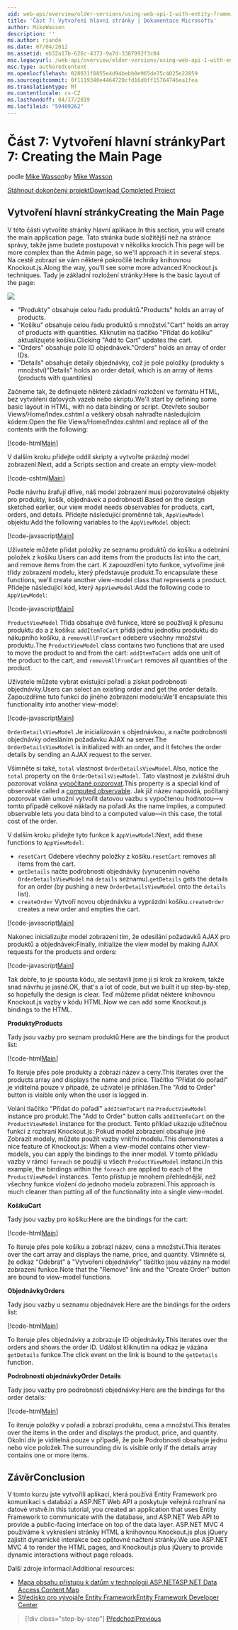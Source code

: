 ```yaml
---
uid: web-api/overview/older-versions/using-web-api-1-with-entity-framework-5/using-web-api-with-entity-framework-part-7
title: 'Část 7: Vytvoření hlavní stránky | Dokumentace Microsoftu'
author: MikeWasson
description: ''
ms.author: riande
ms.date: 07/04/2012
ms.assetid: eb32a17b-626c-4373-9a7d-3387992f3c04
msc.legacyurl: /web-api/overview/older-versions/using-web-api-1-with-entity-framework-5/using-web-api-with-entity-framework-part-7
msc.type: authoredcontent
ms.openlocfilehash: 028631f8855e4d94bebb0e965de75c4025e22859
ms.sourcegitcommit: 0f1119340e4464720cfd16d0ff15764746ea1fea
ms.translationtype: MT
ms.contentlocale: cs-CZ
ms.lasthandoff: 04/17/2019
ms.locfileid: "59409262"
---
```

# <a name="part-7-creating-the-main-page"></a><span data-ttu-id="7d3cc-102">Část 7: Vytvoření hlavní stránky</span><span class="sxs-lookup"><span data-stu-id="7d3cc-102">Part 7: Creating the Main Page</span></span>

<span data-ttu-id="7d3cc-103">podle [Mike Wasson](https://github.com/MikeWasson)</span><span class="sxs-lookup"><span data-stu-id="7d3cc-103">by [Mike Wasson](https://github.com/MikeWasson)</span></span>

[<span data-ttu-id="7d3cc-104">Stáhnout dokončený projekt</span><span class="sxs-lookup"><span data-stu-id="7d3cc-104">Download Completed Project</span></span>](http://code.msdn.microsoft.com/ASP-NET-Web-API-with-afa30545)

## <a name="creating-the-main-page"></a><span data-ttu-id="7d3cc-105">Vytvoření hlavní stránky</span><span class="sxs-lookup"><span data-stu-id="7d3cc-105">Creating the Main Page</span></span>

<span data-ttu-id="7d3cc-106">V této části vytvoříte stránky hlavní aplikace.</span><span class="sxs-lookup"><span data-stu-id="7d3cc-106">In this section, you will create the main application page.</span></span> <span data-ttu-id="7d3cc-107">Tato stránka bude složitější než na stránce správy, takže jsme budete postupovat v několika krocích.</span><span class="sxs-lookup"><span data-stu-id="7d3cc-107">This page will be more complex than the Admin page, so we'll approach it in several steps.</span></span> <span data-ttu-id="7d3cc-108">Na cestě zobrazí se vám některé pokročilé techniky knihovnou Knockout.js.</span><span class="sxs-lookup"><span data-stu-id="7d3cc-108">Along the way, you'll see some more advanced Knockout.js techniques.</span></span> <span data-ttu-id="7d3cc-109">Tady je základní rozložení stránky:</span><span class="sxs-lookup"><span data-stu-id="7d3cc-109">Here is the basic layout of the page:</span></span>

![](using-web-api-with-entity-framework-part-7/_static/image1.png)

- <span data-ttu-id="7d3cc-110">"Produkty" obsahuje celou řadu produktů.</span><span class="sxs-lookup"><span data-stu-id="7d3cc-110">"Products" holds an array of products.</span></span>
- <span data-ttu-id="7d3cc-111">"Košíku" obsahuje celou řadu produktů s množství.</span><span class="sxs-lookup"><span data-stu-id="7d3cc-111">"Cart" holds an array of products with quantities.</span></span> <span data-ttu-id="7d3cc-112">Kliknutím na tlačítko "Přidat do košíku" aktualizujete košíku.</span><span class="sxs-lookup"><span data-stu-id="7d3cc-112">Clicking "Add to Cart" updates the cart.</span></span>
- <span data-ttu-id="7d3cc-113">"Orders" obsahuje pole ID objednávek.</span><span class="sxs-lookup"><span data-stu-id="7d3cc-113">"Orders" holds an array of order IDs.</span></span>
- <span data-ttu-id="7d3cc-114">"Details" obsahuje detaily objednávky, což je pole položky (produkty s množství)</span><span class="sxs-lookup"><span data-stu-id="7d3cc-114">"Details" holds an order detail, which is an array of items (products with quantities)</span></span>

<span data-ttu-id="7d3cc-115">Začneme tak, že definujete některé základní rozložení ve formátu HTML, bez vytváření datových vazeb nebo skriptu.</span><span class="sxs-lookup"><span data-stu-id="7d3cc-115">We'll start by defining some basic layout in HTML, with no data binding or script.</span></span> <span data-ttu-id="7d3cc-116">Otevřete soubor Views/Home/Index.cshtml a veškerý obsah nahraďte následujícím kódem:</span><span class="sxs-lookup"><span data-stu-id="7d3cc-116">Open the file Views/Home/Index.cshtml and replace all of the contents with the following:</span></span>

[!code-html[Main](using-web-api-with-entity-framework-part-7/samples/sample1.html)]

<span data-ttu-id="7d3cc-117">V dalším kroku přidejte oddíl skripty a vytvořte prázdný model zobrazení:</span><span class="sxs-lookup"><span data-stu-id="7d3cc-117">Next, add a Scripts section and create an empty view-model:</span></span>

[!code-cshtml[Main](using-web-api-with-entity-framework-part-7/samples/sample2.cshtml)]

<span data-ttu-id="7d3cc-118">Podle návrhu šrafují dříve, náš model zobrazení musí pozorovatelné objekty pro produkty, košík, objednávek a podrobnosti.</span><span class="sxs-lookup"><span data-stu-id="7d3cc-118">Based on the design sketched earlier, our view model needs observables for products, cart, orders, and details.</span></span> <span data-ttu-id="7d3cc-119">Přidejte následující proměnné tak, `AppViewModel` objektu:</span><span class="sxs-lookup"><span data-stu-id="7d3cc-119">Add the following variables to the `AppViewModel` object:</span></span>

[!code-javascript[Main](using-web-api-with-entity-framework-part-7/samples/sample3.js)]

<span data-ttu-id="7d3cc-120">Uživatele můžete přidat položky ze seznamu produktů do košíku a odebrání položek z košíku.</span><span class="sxs-lookup"><span data-stu-id="7d3cc-120">Users can add items from the products list into the cart, and remove items from the cart.</span></span> <span data-ttu-id="7d3cc-121">K zapouzdření tyto funkce, vytvoříme jiné třídy zobrazení modelu, který představuje produkt.</span><span class="sxs-lookup"><span data-stu-id="7d3cc-121">To encapsulate these functions, we'll create another view-model class that represents a product.</span></span> <span data-ttu-id="7d3cc-122">Přidejte následující kód, který `AppViewModel`:</span><span class="sxs-lookup"><span data-stu-id="7d3cc-122">Add the following code to `AppViewModel`:</span></span>

[!code-javascript[Main](using-web-api-with-entity-framework-part-7/samples/sample4.js?highlight=4)]

<span data-ttu-id="7d3cc-123">`ProductViewModel` Třída obsahuje dvě funkce, které se používají k přesunu produktu do a z košíku: `addItemToCart` přidá jednu jednotku produktu do nákupního košíku, a `removeAllFromCart` odebere všechny množství produktu.</span><span class="sxs-lookup"><span data-stu-id="7d3cc-123">The `ProductViewModel` class contains two functions that are used to move the product to and from the cart: `addItemToCart` adds one unit of the product to the cart, and `removeAllFromCart` removes all quantities of the product.</span></span>

<span data-ttu-id="7d3cc-124">Uživatele můžete vybrat existující pořadí a získat podrobnosti objednávky.</span><span class="sxs-lookup"><span data-stu-id="7d3cc-124">Users can select an existing order and get the order details.</span></span> <span data-ttu-id="7d3cc-125">Zapouzdříme tuto funkci do jiného zobrazení modelu:</span><span class="sxs-lookup"><span data-stu-id="7d3cc-125">We'll encapsulate this functionality into another view-model:</span></span>

[!code-javascript[Main](using-web-api-with-entity-framework-part-7/samples/sample5.js?highlight=4)]

<span data-ttu-id="7d3cc-126">`OrderDetailsViewModel` Je inicializován s objednávkou, a načte podrobnosti objednávky odesláním požadavku AJAX na server.</span><span class="sxs-lookup"><span data-stu-id="7d3cc-126">The `OrderDetailsViewModel` is initialized with an order, and it fetches the order details by sending an AJAX request to the server.</span></span>

<span data-ttu-id="7d3cc-127">Všimněte si také, `total` vlastnost `OrderDetailsViewModel`.</span><span class="sxs-lookup"><span data-stu-id="7d3cc-127">Also, notice the `total` property on the `OrderDetailsViewModel`.</span></span> <span data-ttu-id="7d3cc-128">Tato vlastnost je zvláštní druh pozorovat volána [vypočítané pozorovat](http://knockoutjs.com/documentation/computedObservables.html).</span><span class="sxs-lookup"><span data-stu-id="7d3cc-128">This property is a special kind of observable called a [computed observable](http://knockoutjs.com/documentation/computedObservables.html).</span></span> <span data-ttu-id="7d3cc-129">Jak již název napovídá, počítaný pozorovat vám umožní vytvořit datovou vazbu s vypočtenou hodnotou&#8212;v tomto případě celkové náklady na pořadí.</span><span class="sxs-lookup"><span data-stu-id="7d3cc-129">As the name implies, a computed observable lets you data bind to a computed value&#8212;in this case, the total cost of the order.</span></span>

<span data-ttu-id="7d3cc-130">V dalším kroku přidejte tyto funkce k `AppViewModel`:</span><span class="sxs-lookup"><span data-stu-id="7d3cc-130">Next, add these functions to `AppViewModel`:</span></span>

- <span data-ttu-id="7d3cc-131">`resetCart` Odebere všechny položky z košíku.</span><span class="sxs-lookup"><span data-stu-id="7d3cc-131">`resetCart` removes all items from the cart.</span></span>
- <span data-ttu-id="7d3cc-132">`getDetails` načte podrobnosti objednávky (vynucením nového `OrderDetailsViewModel` na `details` seznamu).</span><span class="sxs-lookup"><span data-stu-id="7d3cc-132">`getDetails` gets the details for an order (by pushing a new `OrderDetailsViewModel` onto the `details` list).</span></span>
- <span data-ttu-id="7d3cc-133">`createOrder` Vytvoří novou objednávku a vyprázdní košíku.</span><span class="sxs-lookup"><span data-stu-id="7d3cc-133">`createOrder` creates a new order and empties the cart.</span></span>


[!code-javascript[Main](using-web-api-with-entity-framework-part-7/samples/sample6.js?highlight=4)]

<span data-ttu-id="7d3cc-134">Nakonec inicializujte model zobrazení tím, že odesílání požadavků AJAX pro produktů a objednávek:</span><span class="sxs-lookup"><span data-stu-id="7d3cc-134">Finally, initialize the view model by making AJAX requests for the products and orders:</span></span>

[!code-javascript[Main](using-web-api-with-entity-framework-part-7/samples/sample7.js)]

<span data-ttu-id="7d3cc-135">Tak dobře, to je spousta kódu, ale sestavili jsme ji si krok za krokem, takže snad návrhu je jasné.</span><span class="sxs-lookup"><span data-stu-id="7d3cc-135">OK, that's a lot of code, but we built it up step-by-step, so hopefully the design is clear.</span></span> <span data-ttu-id="7d3cc-136">Teď můžeme přidat některé knihovnou Knockout.js vazby v kódu HTML.</span><span class="sxs-lookup"><span data-stu-id="7d3cc-136">Now we can add some Knockout.js bindings to the HTML.</span></span>

<span data-ttu-id="7d3cc-137">**Produkty**</span><span class="sxs-lookup"><span data-stu-id="7d3cc-137">**Products**</span></span>

<span data-ttu-id="7d3cc-138">Tady jsou vazby pro seznam produktů:</span><span class="sxs-lookup"><span data-stu-id="7d3cc-138">Here are the bindings for the product list:</span></span>

[!code-html[Main](using-web-api-with-entity-framework-part-7/samples/sample8.html)]

<span data-ttu-id="7d3cc-139">To Iteruje přes pole produkty a zobrazí název a ceny.</span><span class="sxs-lookup"><span data-stu-id="7d3cc-139">This iterates over the products array and displays the name and price.</span></span> <span data-ttu-id="7d3cc-140">Tlačítko "Přidat do pořadí" je viditelná pouze v případě, že uživatel je přihlášen.</span><span class="sxs-lookup"><span data-stu-id="7d3cc-140">The "Add to Order" button is visible only when the user is logged in.</span></span>

<span data-ttu-id="7d3cc-141">Volání tlačítko "Přidat do pořadí" `addItemToCart` na `ProductViewModel` instance pro produkt.</span><span class="sxs-lookup"><span data-stu-id="7d3cc-141">The "Add to Order" button calls `addItemToCart` on the `ProductViewModel` instance for the product.</span></span> <span data-ttu-id="7d3cc-142">Tento příklad ukazuje užitečnou funkci z rozhraní Knockout.js: Pokud model zobrazení obsahuje jiné Zobrazit modely, můžete použít vazby vnitřní modelu.</span><span class="sxs-lookup"><span data-stu-id="7d3cc-142">This demonstrates a nice feature of Knockout.js: When a view-model contains other view-models, you can apply the bindings to the inner model.</span></span> <span data-ttu-id="7d3cc-143">V tomto příkladu vazby v rámci `foreach` se použijí u všech `ProductViewModel` instancí.</span><span class="sxs-lookup"><span data-stu-id="7d3cc-143">In this example, the bindings within the `foreach` are applied to each of the `ProductViewModel` instances.</span></span> <span data-ttu-id="7d3cc-144">Tento přístup je mnohem přehlednější, než všechny funkce vložení do jednoho modelu zobrazení.</span><span class="sxs-lookup"><span data-stu-id="7d3cc-144">This approach is much cleaner than putting all of the functionality into a single view-model.</span></span>

<span data-ttu-id="7d3cc-145">**Košíku**</span><span class="sxs-lookup"><span data-stu-id="7d3cc-145">**Cart**</span></span>

<span data-ttu-id="7d3cc-146">Tady jsou vazby pro košíku:</span><span class="sxs-lookup"><span data-stu-id="7d3cc-146">Here are the bindings for the cart:</span></span>

[!code-html[Main](using-web-api-with-entity-framework-part-7/samples/sample9.html)]

<span data-ttu-id="7d3cc-147">To Iteruje přes pole košíku a zobrazí název, cena a množství.</span><span class="sxs-lookup"><span data-stu-id="7d3cc-147">This iterates over the cart array and displays the name, price, and quantity.</span></span> <span data-ttu-id="7d3cc-148">Všimněte si, že odkaz "Odebrat" a "Vytvoření objednávky" tlačítko jsou vázány na model zobrazení funkce.</span><span class="sxs-lookup"><span data-stu-id="7d3cc-148">Note that the "Remove" link and the "Create Order" button are bound to view-model functions.</span></span>

<span data-ttu-id="7d3cc-149">**Objednávky**</span><span class="sxs-lookup"><span data-stu-id="7d3cc-149">**Orders**</span></span>

<span data-ttu-id="7d3cc-150">Tady jsou vazby u seznamu objednávek:</span><span class="sxs-lookup"><span data-stu-id="7d3cc-150">Here are the bindings for the orders list:</span></span>

[!code-html[Main](using-web-api-with-entity-framework-part-7/samples/sample10.html)]

<span data-ttu-id="7d3cc-151">To Iteruje přes objednávky a zobrazuje ID objednávky.</span><span class="sxs-lookup"><span data-stu-id="7d3cc-151">This iterates over the orders and shows the order ID.</span></span> <span data-ttu-id="7d3cc-152">Událost kliknutím na odkaz je vázána `getDetails` funkce.</span><span class="sxs-lookup"><span data-stu-id="7d3cc-152">The click event on the link is bound to the `getDetails` function.</span></span>

<span data-ttu-id="7d3cc-153">**Podrobnosti objednávky**</span><span class="sxs-lookup"><span data-stu-id="7d3cc-153">**Order Details**</span></span>

<span data-ttu-id="7d3cc-154">Tady jsou vazby pro podrobnosti objednávky:</span><span class="sxs-lookup"><span data-stu-id="7d3cc-154">Here are the bindings for the order details:</span></span>

[!code-html[Main](using-web-api-with-entity-framework-part-7/samples/sample11.html)]

<span data-ttu-id="7d3cc-155">To iteruje položky v pořadí a zobrazí produktu, cena a množství.</span><span class="sxs-lookup"><span data-stu-id="7d3cc-155">This iterates over the items in the order and displays the product, price, and quantity.</span></span> <span data-ttu-id="7d3cc-156">Okolní div je viditelná pouze v případě, že pole Podrobnosti obsahuje jednu nebo více položek.</span><span class="sxs-lookup"><span data-stu-id="7d3cc-156">The surrounding div is visible only if the details array contains one or more items.</span></span>

## <a name="conclusion"></a><span data-ttu-id="7d3cc-157">Závěr</span><span class="sxs-lookup"><span data-stu-id="7d3cc-157">Conclusion</span></span>

<span data-ttu-id="7d3cc-158">V tomto kurzu jste vytvořili aplikaci, která používá Entity Framework pro komunikaci s databází a ASP.NET Web API a poskytuje veřejná rozhraní na datové vrstvě.</span><span class="sxs-lookup"><span data-stu-id="7d3cc-158">In this tutorial, you created an application that uses Entity Framework to communicate with the database, and ASP.NET Web API to provide a public-facing interface on top of the data layer.</span></span> <span data-ttu-id="7d3cc-159">ASP.NET MVC 4 používáme k vykreslení stránky HTML a knihovnou Knockout.js plus jQuery zajistit dynamické interakce bez opětovné načtení stránky.</span><span class="sxs-lookup"><span data-stu-id="7d3cc-159">We use ASP.NET MVC 4 to render the HTML pages, and Knockout.js plus jQuery to provide dynamic interactions without page reloads.</span></span>

<span data-ttu-id="7d3cc-160">Další zdroje informací:</span><span class="sxs-lookup"><span data-stu-id="7d3cc-160">Additional resources:</span></span>

- [<span data-ttu-id="7d3cc-161">Mapa obsahu přístupu k datům v technologii ASP.NET</span><span class="sxs-lookup"><span data-stu-id="7d3cc-161">ASP.NET Data Access Content Map</span></span>](https://msdn.microsoft.com/library/6759sth4.aspx)
- [<span data-ttu-id="7d3cc-162">Středisko pro vývojáře Entity Framework</span><span class="sxs-lookup"><span data-stu-id="7d3cc-162">Entity Framework Developer Center</span></span>](https://msdn.microsoft.com/data/ef)

> [!div class="step-by-step"]
> [<span data-ttu-id="7d3cc-163">Předchozí</span><span class="sxs-lookup"><span data-stu-id="7d3cc-163">Previous</span></span>](using-web-api-with-entity-framework-part-6.md)
